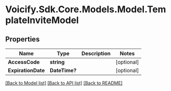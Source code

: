# Voicify.Sdk.Core.Models.Model.TemplateInviteModel
## Properties

Name | Type | Description | Notes
------------ | ------------- | ------------- | -------------
**AccessCode** | **string** |  | [optional] 
**ExpirationDate** | **DateTime?** |  | [optional] 

[[Back to Model list]](../README.md#documentation-for-models) [[Back to API list]](../README.md#documentation-for-api-endpoints) [[Back to README]](../README.md)

